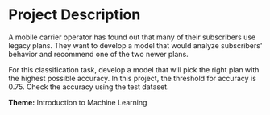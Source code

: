 # Project Description

A mobile carrier operator has found out that many of their subscribers use legacy plans. They want to develop a model that would analyze subscribers' behavior and recommend one of the two newer plans. 

For this classification task, develop a model that will pick the right plan with the highest possible accuracy. In this project, the threshold for accuracy is 0.75. Check the accuracy using the test dataset.

**Theme:** Introduction to Machine Learning